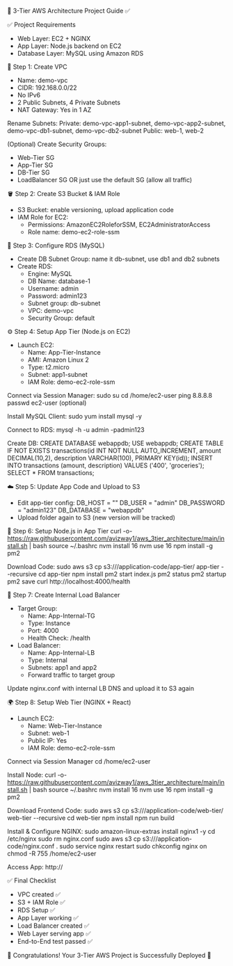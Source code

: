 🎯 3-Tier AWS Architecture Project Guide ✅

✅ Project Requirements
- Web Layer: EC2 + NGINX
- App Layer: Node.js backend on EC2
- Database Layer: MySQL using Amazon RDS

🧱 Step 1: Create VPC
- Name: demo-vpc
- CIDR: 192.168.0.0/22
- No IPv6
- 2 Public Subnets, 4 Private Subnets
- NAT Gateway: Yes in 1 AZ

Rename Subnets:
Private: demo-vpc-app1-subnet, demo-vpc-app2-subnet, demo-vpc-db1-subnet, demo-vpc-db2-subnet
Public: web-1, web-2

(Optional) Create Security Groups:
- Web-Tier SG
- App-Tier SG
- DB-Tier SG
- LoadBalancer SG
OR just use the default SG (allow all traffic)

🪣 Step 2: Create S3 Bucket & IAM Role
- S3 Bucket: enable versioning, upload application code
- IAM Role for EC2:
  - Permissions: AmazonEC2RoleforSSM, EC2AdministratorAccess
  - Role name: demo-ec2-role-ssm

🐬 Step 3: Configure RDS (MySQL)
- Create DB Subnet Group: name it db-subnet, use db1 and db2 subnets
- Create RDS:
  - Engine: MySQL
  - DB Name: database-1
  - Username: admin
  - Password: admin123
  - Subnet group: db-subnet
  - VPC: demo-vpc
  - Security Group: default

⚙️ Step 4: Setup App Tier (Node.js on EC2)
- Launch EC2:
  - Name: App-Tier-Instance
  - AMI: Amazon Linux 2
  - Type: t2.micro
  - Subnet: app1-subnet
  - IAM Role: demo-ec2-role-ssm

Connect via Session Manager:
sudo su
cd /home/ec2-user
ping 8.8.8.8
passwd ec2-user (optional)

Install MySQL Client:
sudo yum install mysql -y

Connect to RDS:
mysql -h <RDS-endpoint> -u admin -padmin123

Create DB:
CREATE DATABASE webappdb;
USE webappdb;
CREATE TABLE IF NOT EXISTS transactions(id INT NOT NULL AUTO_INCREMENT, amount DECIMAL(10,2), description VARCHAR(100), PRIMARY KEY(id));
INSERT INTO transactions (amount, description) VALUES ('400', 'groceries');
SELECT * FROM transactions;

☁️ Step 5: Update App Code and Upload to S3
- Edit app-tier config:
DB_HOST = "<RDS-ENDPOINT>"
DB_USER = "admin"
DB_PASSWORD = "admin123"
DB_DATABASE = "webappdb"
- Upload folder again to S3 (new version will be tracked)

🚀 Step 6: Setup Node.js in App Tier
curl -o- https://raw.githubusercontent.com/avizway1/aws_3tier_architecture/main/install.sh | bash
source ~/.bashrc
nvm install 16
nvm use 16
npm install -g pm2

Download Code:
sudo aws s3 cp s3://<your-bucket-name>/application-code/app-tier/ app-tier --recursive
cd app-tier
npm install
pm2 start index.js
pm2 status
pm2 startup
pm2 save
curl http://localhost:4000/health

🧲 Step 7: Create Internal Load Balancer
- Target Group:
  - Name: App-Internal-TG
  - Type: Instance
  - Port: 4000
  - Health Check: /health
- Load Balancer:
  - Name: App-Internal-LB
  - Type: Internal
  - Subnets: app1 and app2
  - Forward traffic to target group

Update nginx.conf with internal LB DNS and upload it to S3 again

🌍 Step 8: Setup Web Tier (NGINX + React)
- Launch EC2:
  - Name: Web-Tier-Instance
  - Subnet: web-1
  - Public IP: Yes
  - IAM Role: demo-ec2-role-ssm

Connect via Session Manager
cd /home/ec2-user

Install Node:
curl -o- https://raw.githubusercontent.com/avizway1/aws_3tier_architecture/main/install.sh | bash
source ~/.bashrc
nvm install 16
nvm use 16
npm install -g pm2

Download Frontend Code:
sudo aws s3 cp s3://<your-bucket-name>/application-code/web-tier/ web-tier --recursive
cd web-tier
npm install
npm run build

Install & Configure NGINX:
sudo amazon-linux-extras install nginx1 -y
cd /etc/nginx
sudo rm nginx.conf
sudo aws s3 cp s3://<your-bucket-name>/application-code/nginx.conf .
sudo service nginx restart
sudo chkconfig nginx on
chmod -R 755 /home/ec2-user

Access App:
http://<Web-Tier-EC2-Public-IP>

✅ Final Checklist
- VPC created ✅
- S3 + IAM Role ✅
- RDS Setup ✅
- App Layer working ✅
- Load Balancer created ✅
- Web Layer serving app ✅
- End-to-End test passed ✅

🏁 Congratulations! Your 3-Tier AWS Project is Successfully Deployed 🎉
